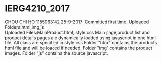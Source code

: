 # IERG4210_2017
CHOU CHI HO 
1155063142
25-9-2017:
Committed first time.
Uploaded Folders:html,img,js	
Uploaded Files:MainProduct.html, style.css
Main page,product list and product details pages are dynamically loaded using javascript in one html file.
All class are specified in style.css
Folder "html" contains the products html file and will be loaded if needed.
Folder "img" contains the product images.
Folder "js" contains the source javascript.
